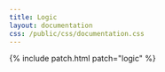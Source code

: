 ```yaml
---
title: Logic
layout: documentation
css: /public/css/documentation.css
---
```


{% include patch.html patch="logic" %}

